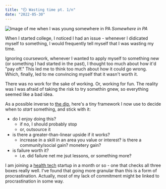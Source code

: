 ```yaml
---
title: "⏲️ Wasting time pt. 1/n"
date: "2022-05-30"
---
```


![Image of me when I was young somewhere in PA](https://s3.us-west-2.amazonaws.com/secure.notion-static.com/b769ef36-eb6e-46ad-ac73-084876113fd3/wasting_time_one.png?X-Amz-Algorithm=AWS4-HMAC-SHA256&X-Amz-Content-Sha256=UNSIGNED-PAYLOAD&X-Amz-Credential=AKIAT73L2G45EIPT3X45%2F20220722%2Fus-west-2%2Fs3%2Faws4_request&X-Amz-Date=20220722T215256Z&X-Amz-Expires=86400&X-Amz-Signature=361a2869d2fe3604b11645a578b10fa39124b8af06e0fd0b36ad0fb088d8485c&X-Amz-SignedHeaders=host&response-content-disposition=filename%20%3D%22wasting_time_one.png%22&x-id=GetObject)
_Somewhere in PA_

When I started college, I noticed I had an issue - whenever I didicated myself to something, I would frequently tell myself that I was wasting my time.

Ignoring coursework, whenever I wanted to apply myself to something new (or something I had started in the past), I thought too much about how it'd "pay off." This led me to think too much about how it could go wrong. Which, finally, led to me convincing myself that it wasn't worth it.

There was no work for the sake of working. Or, working for fun. The reality was I was afraid of taking the risk to try somethin gnew, so everything seemed like a bad idea.

As a possible inverse to [the dip](https://www.amazon.com/Dip-Little-Book-Teaches-Stick/dp/1591841666), here's a tiny framework I now use to decide when to _start_ something, and stick with it:

- do I enjoy doing this?
  - if no, I should probably stop
  - or, outsource it
- is there a greater-than-linear upside if it works?
  - increase in a skill in an area you value or interest? is there a community/social gain? monetery gain?
- is failure worth it?
  - i.e. did failure net me jsut lessons, or something more?

I am joining a [health tech](https://flexpa.com) startup in a month or so - one that checks all three boxes really well. I've found that going more granular than this is a form of procrastination. Actually, most of my lack of commitment might be linked to procrastination in some way.
